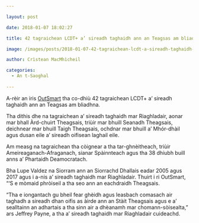 ```yaml
---

layout: post

date: 2018-01-07 18:02:27

title: 42 tagraichean LCDT+ a’ sireadh taghaidh ann an Teagsas am bliadhna

image: /images/posts/2018-01-07-42-tagraichean-lcdt-a-sireadh-taghaidh-ann-an-teagsas-am-bliadhna.webp

author: Crìstean MacMhìcheil

categories:
  - An t-Saoghal
  
---
```


A-rèir an iris [OutSmart][1] tha co-dhiù 42 tagraichean LCDT+ a&#8217; sireadh taghaidh ann an Teagsas am bliadhna.

Tha dithis dhe na tagraichean a&#8217; sireadh taghaidh mar Riaghladair, aonar mar bhall Àrd-chuirt Theagsais, triùir mar bhuill Seanadh Theagsais, deichnear mar bhuill Taigh Theagsais, ochdnar mar bhuill a&#8217; Mhór-dhàil agus dusan eile a&#8217; sireadh oifisean laghail eile.

Am measg na tagraichean tha còignear a tha tar-ghnèitheach, triùir Ameireaganach-Afraganach, sianar Spàinnteach agus tha 38 dhiubh buill anns a’ Phartaidh Deamocratach.

Bha Lupe Valdez na Siorram ann an Siorrachd Dhallais eadar 2005 agus 2017 agus i a-nis a&#8217; sireadh taghaidh mar Riaghladair. Thuirt i ri OutSmart, &#8220;&#8216;S e mòmaid phròiseil a tha seo ann an eachdraidh Theagsais.

&#8220;Tha e iongantach gu bheil fear ghèidh agus leasbach comasach air taghadh a sireadh dhan oifis as àirde ann an Stàit Theagsais agus e a&#8217; sealltainn an adhartais a tha sinn air a dhèanamh mar chomann-sòisealta,&#8221; ars Jeffrey Payne, a tha a&#8217; sireadh taghaidh mar Riaghladair cuideachd.

 [1]: http://www.outsmartmagazine.com/
